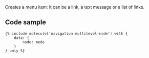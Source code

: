 Creates a menu item: it can be a link, a text message or a list of links.

## Code sample

```
{% include molecule('navigation-multilevel-node') with {
    data: {
        node: node
    }
} only %}
```
